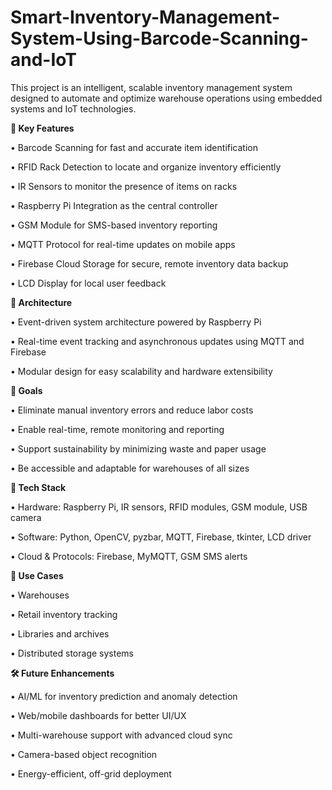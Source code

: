 # Smart-Inventory-Management-System-Using-Barcode-Scanning-and-IoT

This project is an intelligent, scalable inventory management system designed to automate and optimize warehouse operations using embedded systems and IoT technologies.

**🔧 Key Features**

•	Barcode Scanning for fast and accurate item identification

•	RFID Rack Detection to locate and organize inventory efficiently

•	IR Sensors to monitor the presence of items on racks

•	Raspberry Pi Integration as the central controller

•	GSM Module for SMS-based inventory reporting

•	MQTT Protocol for real-time updates on mobile apps

•	Firebase Cloud Storage for secure, remote inventory data backup

•	LCD Display for local user feedback 

**🧠 Architecture**

•	Event-driven system architecture powered by Raspberry Pi

•	Real-time event tracking and asynchronous updates using MQTT and Firebase

•	Modular design for easy scalability and hardware extensibility

**🎯 Goals**

•	Eliminate manual inventory errors and reduce labor costs

•	Enable real-time, remote monitoring and reporting

•	Support sustainability by minimizing waste and paper usage

•	Be accessible and adaptable for warehouses of all sizes

**🚀 Tech Stack**

•	Hardware: Raspberry Pi, IR sensors, RFID modules, GSM module, USB camera

•	Software: Python, OpenCV, pyzbar, MQTT, Firebase, tkinter, LCD driver

•	Cloud & Protocols: Firebase, MyMQTT, GSM SMS alerts

**📱 Use Cases**

•	Warehouses

•	Retail inventory tracking

•	Libraries and archives

•	Distributed storage systems


**🛠️ Future Enhancements**

•	AI/ML for inventory prediction and anomaly detection

•	Web/mobile dashboards for better UI/UX

•	Multi-warehouse support with advanced cloud sync

•	Camera-based object recognition

•	Energy-efficient, off-grid deployment
